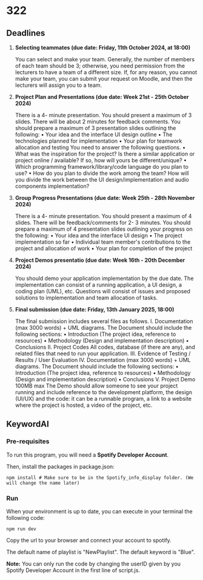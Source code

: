 # 322

## Deadlines

1. **Selecting teammates (due date: Friday, 11th October 2024, at 18:00)**

    You can select and make your team. Generally, the number of members of each team
    should be 3; otherwise, you need permission from the lecturers to have a team of a
    different size.
    If, for any reason, you cannot make your team, you can submit your request on Moodle,
    and then the lecturers will assign you to a team.

2. **Project Plan and Presentations (due date: Week 21st - 25th October 2024)**

    There is a 4- minute presentation. You should present a maximum of 3 slides. There will be
    about 2 minutes for feedback comments.
    You should prepare a maximum of 3 presentation slides outlining the following:
        • Your idea and the interface UI design outline
        • The technologies planned for implementation
        • Your plan for teamwork allocation and testing
    You need to answer the following questions.
        • What was the inspiration for the project? Is there a similar application or project online / available? If so, how will yours be different/unique?
        • Which programming framework/library/code language do you plan to use?
        • How do you plan to divide the work among the team? How will you divide the work between the UI design/implementation and audio components implementation?

3. **Group Progress Presentations (due date: Week 25th - 28th November 2024)**

    There is a 4- minute presentation. You should present a maximum of 4 slides. There will be
    feedback/comments for 2- 3 minutes.
    You should prepare a maximum of 4 presentation slides outlining your progress on the
    following:
        • Your idea and the interface UI design
        • The project implementation so far
        • Individual team member's contributions to the project and allocation of work
        • Your plan for completion of the project

4. **Project Demos presentatio (due date: Week 16th - 20th December 2024)**

    You should demo your application implementation by the due date. The implementation
    can consist of a running application, a UI design, a coding plan (UML), etc. Questions will
    consist of issues and proposed solutions to implementation and team allocation of tasks.

5. **Final submission (due date: Friday, 13th January 2025, 18:00)**

    The final submission includes several files as follows.
        I. Documentation (max 3000 words) + UML diagrams. The Document should include the following sections:
            • Introduction (The project idea, reference to resources)
            • Methodology (Design and implementation description)
            • Conclusions
        II. Project Codes
            All codes, database (if there are any), and related files that need to run your application.
        III. Evidence of Testing / Results / User Evaluation
        IV. Documentation (max 3000 words) + UML diagrams. The Document should include the following sections:
            • Introduction (The project idea, reference to resources)
            • Methodology (Design and implementation description)
            • Conclusions
        V. Project Demo 100MB max
            The Demo should allow someone to see your project running and include reference
            to the development platform, the design (UI/UX) and the code: it can be a runnable
            program, a link to a website where the project is hosted, a video of the project,
            etc.

## KeywordAI

### Pre-requisites

To run this program, you will need a **Spotify Developer Account**.

Then, install the packages in package.json:
```
npm install # Make sure to be in the Spotify_info_display folder. (We will change the name later)
```

### Run

When your environment is up to date, you can execute in your terminal the following code:

```
npm run dev
```

Copy the url to your browser and connect your account to spotify.

The default name of playlist is "NewPlaylist".
The default keyword is "Blue".

**Note:** You can only run the code by changing the userID given by you Spotify Developer Account in the first line of script.js.